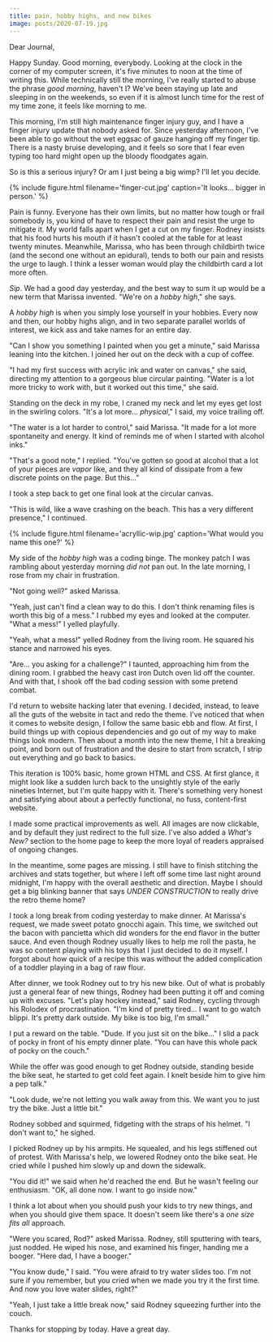 ```yaml
---
title: pain, hobby highs, and new bikes
image: posts/2020-07-19.jpg
---
```


Dear Journal,

Happy Sunday.  Good morning, everybody.  Looking at the clock in the
corner of my computer screen, it's five minutes to noon at the time of
writing this.  While technically still the morning, I've really
started to abuse the phrase _good morning_, haven't I?  We've been
staying up late and sleeping in on the weekends, so even if it is
almost lunch time for the rest of my time zone, it feels like morning
to me.

This morning, I'm still high maintenance finger injury guy,
and I have a finger injury update that nobody asked for.  Since
yesterday afternoon, I've been able to go without the wet eggsac of
gauze hanging off my finger tip.  There is a nasty bruise developing,
and it feels so sore that I fear even typing too hard might open up
the bloody floodgates again.

So is this a serious injury?  Or am I just being a big wimp?  I'll let
you decide.

{% include figure.html
filename='finger-cut.jpg'
caption='It looks... bigger in person.' %}

Pain is funny.  Everyone has their own limits, but no matter how tough
or frail somebody is, you kind of have to respect their pain and
resist the urge to mitigate it.  My world falls apart when I get a cut
on my finger.  Rodney insists that his food hurts his mouth if it
hasn't cooled at the table for at least twenty minutes.  Meanwhile,
Marissa, who has been through childbirth twice (and the second one
without an epidural), tends to both our pain and resists the urge to
laugh.  I think a lesser woman would play the childbirth card a lot
more often.

_Sip_.  We had a good day yesterday, and the best way to sum it up
would be a new term that Marissa invented.  "We're on a _hobby high_,"
she says.

A _hobby high_ is when you simply lose yourself in your hobbies.
Every now and then, our hobby highs align, and in two separate
parallel worlds of interest, we kick ass and take names for an entire
day.

"Can I show you something I painted when you get a minute," said
Marissa leaning into the kitchen.  I joined her out on the deck with a
cup of coffee.

"I had my first success with acrylic ink and water on canvas," she
said, directing my attention to a gorgeous blue circular painting.
"Water is a lot more tricky to work with, but it worked out this
time," she said.

Standing on the deck in my robe, I craned my neck and let my eyes get
lost in the swirling colors.  "It's a lot more... _physical_," I said,
my voice trailing off.

"The water is a lot harder to control," said Marissa.  "It made for a
lot more spontaneity and energy.  It kind of reminds me of when I
started with alcohol inks."

"That's a good note," I replied.  "You've gotten so good at alcohol
that a lot of your pieces are _vapor_ like, and they all kind of
dissipate from a few discrete points on the page.  But this..."

I took a step back to get one final look at the circular canvas.

"This is wild, like a wave crashing on the beach.  This has a very
different presence," I continued.

{% include figure.html
filename='acryllic-wip.jpg' 
caption='What would you name this one?' %}

My side of the _hobby high_ was a coding binge.  The monkey patch I
was rambling about yesterday morning _did not_ pan out.  In the late
morning, I rose from my chair in frustration.

"Not going well?" asked Marissa.

"Yeah, just can't find a clean way to do this.  I don't think renaming
files is worth this big of a mess."  I rubbed my eyes and looked at
the computer.  "What a mess!" I yelled playfully.

"Yeah, what a mess!" yelled Rodney from the living room.  He squared
his stance and narrowed his eyes.

"Are... you asking for a challenge?" I taunted, approaching him from
the dining room.  I grabbed the heavy cast iron Dutch oven lid off the
counter.  And with that, I shook off the bad coding session with some
pretend combat.

I'd return to website hacking later that evening.  I decided, instead,
to leave all the guts of the website in tact and redo the theme.  I've
noticed that when it comes to website design, I follow the same basic
ebb and flow.  At first, I build things up with copious dependencies
and go out of my way to make things look modern.  Then about a month
into the new theme, I hit a breaking point, and born out of
frustration and the desire to start from scratch, I strip out
everything and go back to basics.

This iteration is 100% basic, home grown HTML and CSS.  At first
glance, it might look like a sudden lurch back to the unsightly style
of the early nineties Internet, but I'm quite happy with it.  There's
something very honest and satisfying about about a perfectly
functional, no fuss, content-first website.

I made some practical improvements as well.  All images are now
clickable, and by default they just redirect to the full size.  I've
also added a _What's New?_ section to the home page to keep the more
loyal of readers appraised of ongoing changes.

In the meantime, some pages are missing.  I still have to finish
stitching the archives and stats together, but where I left off some
time last night around midnight, I'm happy with the overall aesthetic
and direction.  Maybe I should get a big blinking banner that says
_UNDER CONSTRUCTION_ to really drive the retro theme home?

I took a long break from coding yesterday to make dinner.  At
Marissa's request, we made sweet potato gnocchi again.  This time, we
switched out the bacon with pancietta which did wonders for the end
flavor in the butter sauce.  And even though Rodney usually likes to
help me roll the pasta, he was so content playing with his toys that I
just decided to do it myself.  I forgot about how quick of a recipe
this was without the added complication of a toddler playing in a bag
of raw flour.

After dinner, we took Rodney out to try his new bike.  Out of what is
probably just a general fear of new things, Rodney had been putting it
off and coming up with excuses.  "Let's play hockey instead," said
Rodney, cycling through his Rolodex of procrastination.  "I'm kind of
pretty tired... I want to go watch blippi.  It's pretty dark outside.
My bike is too big, I'm small."

I put a reward on the table.  "Dude.  If you just sit on the bike..."
I slid a pack of pocky in front of his empty dinner plate.  "You can
have this whole pack of pocky on the couch."

While the offer was good enough to get Rodney outside, standing beside
the bike seat, he started to get cold feet again.  I knelt beside him
to give him a pep talk."

"Look dude, we're not letting you walk away from this.  We want you to
just try the bike.  Just a little bit."

Rodney sobbed and squirmed, fidgeting with the straps of his helmet.
"I don't want to," he sighed.

I picked Rodney up by his armpits.  He squealed, and his legs
stiffened out of protest.  With Marissa's help, we lowered Rodney onto
the bike seat.  He cried while I pushed him slowly up and down the
sidewalk.

"You did it!" we said when he'd reached the end.  But he wasn't
feeling our enthusiasm.  "OK, all done now.  I want to go inside now."

I think a lot about when you should push your kids to try new things,
and when you should give them space.  It doesn't seem like there's a
_one size fits all_ approach.

"Were you scared, Rod?" asked Marissa.  Rodney, still sputtering with
tears, just nodded.  He wiped his nose, and examined his finger,
handing me a booger.  "Here dad, I have a booger."

"You know dude," I said.  "You were afraid to try water slides too.
I'm not sure if you remember, but you cried when we made you try it
the first time.  And now you love water slides, right?"

"Yeah, I just take a little break now," said Rodney squeezing further
into the couch.

Thanks for stopping by today.  Have a great day.
